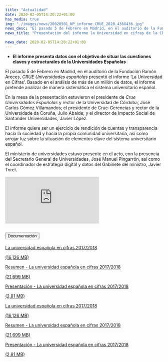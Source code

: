 ```yaml
---
title: "Actualidad"
date: 2020-02-05T14:20:22+01:00
has_media: true
img: "./images/news/20020501_NP_informe_CRUE_2020_436X436.jpg"
news_desc: 'El pasado 5 de Febrero en Madrid, en el auditorio de la Fundación Ramón Areces, CRUE Universidades españolas presentó el informe "La Universidad en Cifras".<b>Este contenido incluye:</b><i class="fa-solid fa-file-video"></i><i class="fal fa-file-</a><i class="fas fa-external-link-alt"></i> </a><i class="fas fa-external-link-alt"></i>_icon"></i>'
news_title: "Presentación del informe la Universidad en cifras de la CRUE"

news_date: 2020-02-05T14:20:22+01:00
---
```

<ul>
<li><b>El informe presenta datos con el objetivo de situar las cuestiones claves y estructurales de la Universidades Espa&ntilde;olas</b></li>
</ul>
<p>El pasado 5 de Febrero en Madrid, en el auditorio de la Fundaci&oacute;n Ram&oacute;n Areces,<span>&nbsp;</span><em>CRUE Universidades espa&ntilde;olas</em><span>&nbsp;</span>present&oacute; el informe &lsquo;La Universidad en Cifras&rsquo;. Basado en el an&aacute;lisis de m&aacute;s de un mill&oacute;n de datos, el informe pretende analizar de manera sistem&aacute;tica el sistema universitario espa&ntilde;ol.</p>
<p>En la mesa de la presentaci&oacute;n estuvieron el presidente de<span>&nbsp;</span><em>Crue Universidades Espa&ntilde;olas</em><span>&nbsp;</span>y rector de la Universidad de C&oacute;rdoba, Jos&eacute; Carlos G&oacute;mez Villamandos; el presidente de Crue-Gerencias y rector de la Universidade da Coru&ntilde;a, Julio Abalde; y el director de Impacto Social de Santander Universidades, Javier L&oacute;pez.</p>
<p>El informe quiere ser un ejercicio de rendici&oacute;n de cuentas y transparencia hacia la sociedad y hacia la propia comunidad universitaria, as&iacute; como arrojar luz sobre la situaci&oacute;n de elementos clave del sistema universitario espa&ntilde;ol.</p>
<p>El ministerio de universidades estuvo presente en el acto, con la presencia del Secretario General de Universidades, Jos&eacute; Manuel Pingarr&oacute;n, as&iacute; como el coordinador de estrategia digital y datos del Gabinete del ministro, Javier Toret.</p>
    <section>
      <article>
          <div class="container">
              <div class="row">
                  <div class="col-12 my-4">
                    <div class="ratio ratio-16x9">
                        <iframe src="https://www.youtube.com/embed/CIMXd_Pp5dA" title="YouTube video player" frameborder="0" allow="accelerometer; autoplay; clipboard-write; encrypted-media; gyroscope; picture-in-picture" allowfullscreen></iframe>
                      </div>
                  </div>
              </div>
          </div>
      </article>
    </section>
<section>
    <article>
        <div class="container">
            <div class="row my-45 justify-content-md-center">
                <div class="col-md-10 content_collapse">
                    <div class="accordion accordion_alt" id="accordeonAlt">
                        <div class="accordion-item">
                            <h2 class="accordion-header" id="accordionAltHeading2">
                                <button class="accordion-button expanded" type="button" data-bs-toggle="collapse" data-bs-target="#accordionAlt2" aria-expanded="false" aria-controls="accordionAlt2">
                                    <span class="icon"><i class="fas fa-file-pdf"></i></span>Documentación
                                </button>
                            </h2>
                            <div id="accordionAlt2" class="accordion-collapse collapse show" aria-labelledby="accordionAltHeading2">
                                <div class="accordion-body">
                                    <div id="section_link">
                                        <div class="container-fluid sp">
                                            <div class="row w-100">
                                                <div class="col-lg-12 cards_download_cnt">
                                                    <div class="row jcc_mobile">
                                                        <div class="download_card">
                                                            <a class="card flex-column" href="{{<siteurl>}}documentos/PDF/news/CRUE_UEC_2017-2018.pdf" target="_blank">
                                                                <div class="card-header">
                                                                    <i class="fal fa-download"></i>
                                                                </div>
                                                                <div class="card-body">
                                                                    <p class="text_body">La universidad española en cifras 2017/2018</p>
                                                                    <p class="text_file">
                                                                        <i class="fal fa-file-pdf pdf_icon"></i> (16,126 MB)
                                                                    </p>
                                                                </div>
                                                            </a>
                                                        </div>
														<div class="download_card">
                                                            <a class="card flex-column" href="{{<siteurl>}}documentos/PDF/news/Resumen_Ejecutivo_CRUE_UEC_2017-2018.pdf" target="_blank">
                                                                <div class="card-header">
                                                                    <i class="fal fa-download"></i>
                                                                </div>
                                                                <div class="card-body">
                                                                    <p class="text_body">Resumen - La universidad española en cifras 2017/2018</p>
                                                                    <p class="text_file">
                                                                        <i class="fal fa-file-pdf pdf_icon"></i> (21,699 MB)
                                                                    </p>
                                                                </div>
                                                            </a>
                                                        </div>
														<div class="download_card">
                                                            <a class="card flex-column" href="{{<siteurl>}}documentos/PDF/news/Presentacion_CRUE_UEC_2017-2018.pdf" target="_blank">
                                                                <div class="card-header">
                                                                    <i class="fal fa-download"></i>
                                                                </div>
                                                                <div class="card-body">
                                                                    <p class="text_body">Presentación - La universidad española en cifras 2017/2018</p>
                                                                    <p class="text_file">
                                                                        <i class="fal fa-file-pdf pdf_icon"></i> (2,81 MB)
                                                                    </p>
                                                                </div>
                                                            </a>
                                                        </div>
                                                    </div>
                                                </div>
                                                <!-- MOBILE VERSION WITH SLIDER -->
                                                <div class="col-12" id="section_box_download_card_slider">
                                                    <div class="swiper" id="slider_download_archive">
                                                        <div class="swiper-wrapper">
                                                        <div class="swiper-slide">
                                                            <div class="download_card">
                                                                <a class="card" href="{{<siteurl>}}documentos/PDF/news/CRUE_UEC_2017-2018.pdf" target="_blank">
                                                                    <div class="card-header">
                                                                        <i class="fal fa-download"></i>
                                                                    </div>
                                                                    <div class="card-body">
                                                                        <p class="text_body">La universidad española en cifras 2017/2018</p>
                                                                        <p class="text_file">
                                                                            <i class="fal fa-file-pdf pdf_icon"></i>(16,126 MB)
                                                                        </p>
                                                                    </div>
                                                                </a>
                                                            </div>
															<div class="download_card">
                                                                <a class="card" href="{{<siteurl>}}documentos/PDF/news/Resumen_Ejecutivo_CRUE_UEC_2017-2018.pdf" target="_blank">
                                                                    <div class="card-header">
                                                                        <i class="fal fa-download"></i>
                                                                    </div>
                                                                    <div class="card-body">
                                                                        <p class="text_body">Resumen - La universidad española en cifras 2017/2018</p>
                                                                        <p class="text_file">
                                                                            <i class="fal fa-file-pdf pdf_icon"></i>(21,699 MB)
                                                                        </p>
                                                                    </div>
                                                                </a>
                                                            </div>
															<div class="download_card">
                                                                <a class="card" href="{{<siteurl>}}documentos/PDF/news/Presentacion_CRUE_UEC_2017-2018.pdf" target="_blank">
                                                                    <div class="card-header">
                                                                        <i class="fal fa-download"></i>
                                                                    </div>
                                                                    <div class="card-body">
                                                                        <p class="text_body">Presentación - La universidad española en cifras 2017/2018</p>
                                                                        <p class="text_file">
                                                                            <i class="fal fa-file-pdf pdf_icon"></i>(2,81 MB)
                                                                        </p>
                                                                    </div>
                                                                </a>
                                                            </div>
                                                        </div>
                                                        </div>
                                                        <div class="swiper-pagination"></div>
                                                    </div>
                                                </div>
                                            </div>
                                        </div>
                                    </div>
                                </div>
                            </div>
                        </div>
                    </div>
                </div>
            </div>
        </div>
    </article> 
</section>